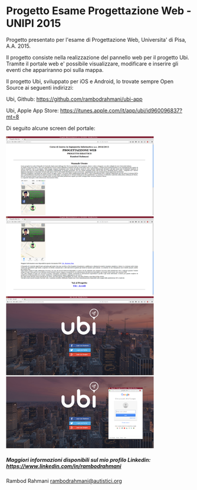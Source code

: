 # Progetto Esame Progettazione Web - UNIPI 2015
Progetto presentato per l'esame di Progettazione Web, Universita' di Pisa, A.A. 2015.

Il progetto consiste nella realizzazione del pannello web per il progetto Ubi. Tramite il portale web e' possibile visualizzare, modificare e inserire gli eventi che appariranno poi sulla mappa.

Il progetto Ubi, sviluppato per iOS e Android, lo trovate sempre Open Source ai seguenti indirizzi:

Ubi, Github: https://github.com/rambodrahmani/ubi-app

Ubi, Apple App Store: https://itunes.apple.com/it/app/ubi/id960096837?mt=8

Di seguito alcune screen del portale:

<img src="screens/1.png" alt="Protale Web Ubi - PIC 1" width="400px"/> <img src="screens/2.png" alt="Protale Web Ubi - PIC 2" width="400px"/> <img src="screens/3.png" alt="Protale Web Ubi - PIC 3" width="400px"/> <img src="screens/4.png" alt="Protale Web Ubi - PIC 4" width="400px"/>

##### Maggiori informazioni disponibili sul mio profilo Linkedin: https://www.linkedin.com/in/rambodrahmani

Rambod Rahmani <rambodrahmani@autistici.org>
